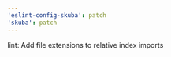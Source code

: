 ```yaml
---
'eslint-config-skuba': patch
'skuba': patch
---
```


lint: Add file extensions to relative index imports
